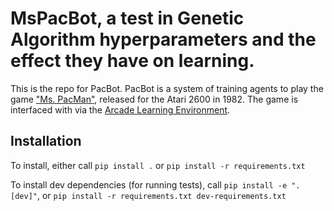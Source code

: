 # MsPacBot, a test in Genetic Algorithm hyperparameters and the effect they have on learning.

This is the repo for PacBot. PacBot is a system of training agents to play the game 
["Ms. PacMan"](https://en.wikipedia.org/wiki/Ms._Pac-Man), released for the Atari 2600 in 1982. The game is interfaced
with via the [Arcade Learning Environment](https://arxiv.org/abs/1207.4708).

## Installation
To install, either call `pip install .` or `pip install -r requirements.txt`

To install dev dependencies (for running tests), call `pip install -e ".[dev]"`, or `pip install -r requirements.txt dev-requirements.txt`
